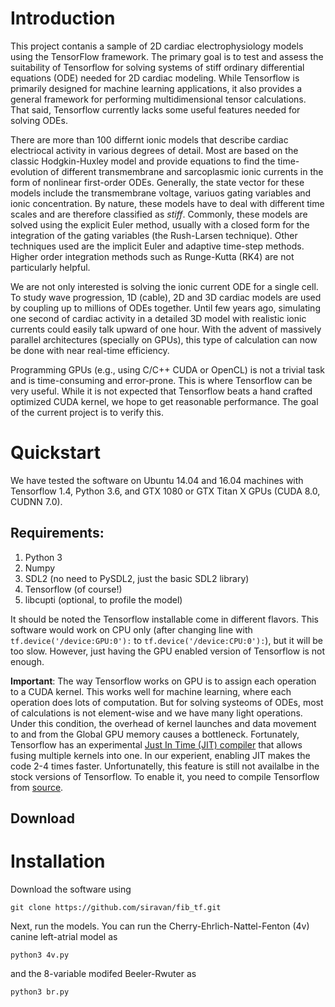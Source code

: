 # Introduction

This project contanis a sample of 2D cardiac electrophysiology models using the TensorFlow framework. 
The primary goal is to test and assess the suitability of Tensorflow for solving systems of stiff ordinary differential
equations (ODE) needed for 2D cardiac modeling. While Tensorflow is primarily designed for machine learning applications, 
it also provides a general framework for performing multidimensional tensor calculations. That said, Tensorflow currently 
lacks some useful features needed for solving ODEs.

There are more than 100 differnt ionic models that describe cardiac electriocal activity in various degrees of detail.
Most are based on the classic Hodgkin-Huxley model and provide equations to find the time-evolution of different
transmembrane and sarcoplasmic ionic currents in the form of nonlinear first-order ODEs. Generally, the state vector for these models include the transmembrane voltage, variuos gating variables and ionic concentration. By nature, these models have to deal with different time scales and are therefore classified as *stiff*. Commonly, these models are solved using the explicit Euler method, usually with a closed form for the integration of the gating variables (the Rush-Larsen technique). Other techniques used are the implicit Euler and adaptive time-step methods. Higher order integration methods such as Runge-Kutta (RK4) are not particularly helpful.

We are not only interested is solving the ionic current ODE for a single cell. To study wave progression, 1D (cable), 2D and 3D cardiac models are used by coupling up to millions of ODEs together. Until few years ago, simulating one second of cardiac activity in a detailed 3D model with realistic ionic currents could easily talk upward of one hour. With the advent of massively parallel architectures (specially on GPUs), this type of calculation can now be done with near real-time efficiency. 

Programming GPUs (e.g., using C/C++ CUDA or OpenCL) is not a trivial task and is time-consuming and error-prone. This is where Tensorflow can be very useful. While it is not expected that Tensorflow beats a hand crafted optimized CUDA kernel, we hope to get reasonable performance. The goal of the current project is to verify this.

# Quickstart

We have tested the software on Ubuntu 14.04 and 16.04 machines with Tensorflow 1.4, Python 3.6, and GTX 1080 or GTX Titan X GPUs (CUDA 8.0, CUDNN 7.0). 

## Requirements:

  1. Python 3
  2. Numpy
  3. SDL2 (no need to PySDL2, just the basic SDL2 library)
  4. Tensorflow (of course!)
  5. libcupti (optional, to profile the model)

It should be noted the Tensorflow installable come in different flavors. This software would work on CPU only (after changing line with `tf.device('/device:GPU:0'):` to `tf.device('/device:CPU:0'):`), but it will be too slow. However, just having the GPU enabled version of Tensorflow is not enough. 

**Important**: The way Tensorflow works on GPU is to assign each operation to a CUDA kernel. This works well for machine learning, where each operation does lots of computation. But for solving systeoms of ODEs, most of calculations is not element-wise and we have many light operations. Under this condition, the overhead of kernel launches and data movement to and from the Global GPU memory causes a bottleneck. Fortunately, Tensorflow has an experimental [Just In Time (JIT) compiler](https://www.tensorflow.org/performance/xla/jit) that allows fusing multiple kernels into one. In our experient, enabling JIT makes the code 2-4 times faster. Unfortunatelly, this feature is still not availalbe in the stock versions of Tensorflow. To enable it, you need to compile Tensorflow from [source](https://www.tensorflow.org/install/install_sources).

## Download


# Installation

Download the software using

`git clone https://github.com/siravan/fib_tf.git`

Next, run the models. You can run the Cherry-Ehrlich-Nattel-Fenton (4v) canine left-atrial model as

`python3 4v.py`

and the 8-variable modifed Beeler-Rwuter as

`python3 br.py`





